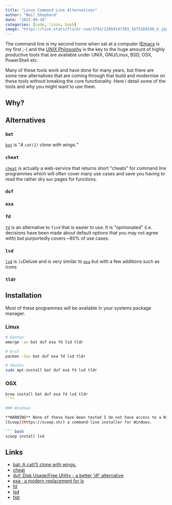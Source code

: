 ```yaml
---
title: "Linux Command Line Alternatives"
author: "Neil Shephard"
date: "2022-09-18"
categories: [code, linux, bash]
image: "https://live.staticflickr.com/3793/12059147393_1b75269246_k.jpg"
---
```


The command line is my second home when sat at a computer ([Emacs](https://www.gnu.org/software/emacs/) is my first ;-)
and the [UNIX Philosophy](https://en.wikipedia.org/wiki/Unix_philosophy) is the key to the huge amount of highly
productive tools that are available under UNIX, GNU/Linux, BSD, OSX, PowerShell etc.

Many of these tools work and have done for many years, but there are some new alternatives that are coming through that
build and modernise on these tools without breaking the core functionality. Here I detail some of the tools and why you
might want to use them.

## Why?


## Alternatives

### `bat`

[`bat`](https://github.com/sharkdp/bat) is "_A `cat(1)` clone with wings._"

### `cheat`

[`cheat`](https://opensource.com/article/22/6/linux-cheat-command) is actually a web-service that returns short "cheats"
for command line programmes which will often cover many use cases and save you having to read the rather dry `man` pages
for functions.

### `duf`

### `exa`

### `fd`

[`fd`](https://github.com/sharkdp/fd) is an alternative to `find` that is easier to use. It is "opinionated"
(i.e. decisions have been made about default options that you may not agree with) but purportedly covers ~80% of use
cases.

### `lsd`

[`lsd`](https://github.com/Peltoche/lsd) is `ls`Deluxe and is very similar to [`exa`](#exa) but with a few additions
such as icons

### `tldr`


## Installation

Most of these programmes will be available in your systems package manager.

### Linux

``` bash
# Gentoo
emerge -av bat duf exa fd lsd tldr

# Arch
pacman -Syu bat duf exa fd lsd tldr

# Ubuntu
sudo apt-install bat duf exa fd lsd tldr
```

### OSX

``` bash
brew install bat duf exa fd lsd tldr
``**

### Windows

**WARNING** None of these have been tested I do not have access to a Windows system running PowerShell. They use
[Scoop](https://scoop.sh/) a command-line installer for Windows.

``` bash
scoop install lsd
```

## Links

* [bat: A cat(1) clone with wings.](https://github.com/sharkdp/bat)
* [cheat](https://opensource.com/article/22/6/linux-cheat-command)
* [duf: Disk Usage/Free Utility - a better 'df' alternative](https://github.com/muesli/duf)
* [exa · a modern replacement for ls](https://the.exa.website/)
* [fd](https://github.com/sharkdp/fd)
* [lsd](https://github.com/Peltoche/lsd)
* [tldr](https://tldr.sh/)
